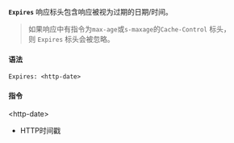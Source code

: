 **`Expires`** 响应标头包含响应被视为过期的日期/时间。
>如果响应中有指令为`max-age`或`s-maxage`的`Cache-Control` 标头，则 `Expires` 标头会被忽略。

#### 语法
```
Expires: <http-date>
```
#### 指令
\<http-date>
- HTTP时间戳
